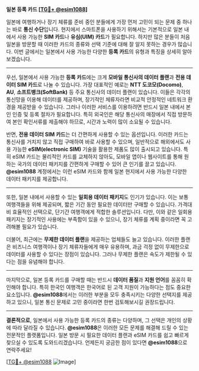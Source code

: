 **일본 등록 카드 [[TG💪+ @esim1088](https://t.me/s/esim1088)]**

일본에 여행하거나 장기 체류를 준비 중인 분들에게 가장 먼저 고민이 되는 문제 중 하나는 바로 **통신 수단**입니다. 현지에서 스마트폰을 사용하기 위해서는 기본적으로 일본 내에서 사용 가능한 **SIM 카드**나 **유심(UIM) 카드**가 필요합니다. 하지만 많은 분들이 처음 일본을 방문할 때 이러한 카드의 종류와 선택 기준에 대해 잘 알지 못하는 경우가 많습니다. 이번 글에서는 일본에서 사용 가능한 다양한 **등록 카드**의 유형과 특징을 상세히 알아보겠습니다.

---

우선, 일본에서 사용 가능한 **등록 카드**에는 크게 **모바일 통신사의 데이터 플랜**과 **전용 데이터 SIM 카드**로 나눌 수 있습니다. 가장 대표적인 예로는 **NTT 도코모(Docomo)**, **AU**, **소프트뱅크(SoftBank)** 등 주요 통신사의 데이터 플랜이 있습니다. 이들은 각각의 통신망을 이용해 데이터를 제공하며, 장기적인 체류자라면 비교적 안정적인 네트워크 환경을 제공받을 수 있습니다. 그러나 이러한 서비스를 이용하려면 반드시 일본 내에서 본인 인증 및 등록 절차가 필요합니다. 특히 외국인은 해당 통신사의 매장에서 직접 방문하여 본인 확인서류를 제출해야 하므로, 시간과 노력이 많이 소요될 수 있습니다.

반면, **전용 데이터 SIM 카드**는 더 간편하게 사용할 수 있는 옵션입니다. 이러한 카드는 통신사를 거치지 않고 직접 구매하여 바로 사용할 수 있으며, 일반적으로 해외에서도 사용 가능한 **eSIM(electronic SIM)** 기술을 활용한 제품도 많이 출시되고 있습니다. 특히 eSIM 카드는 물리적인 카드를 교체하지 않아도, 모바일 앱이나 웹사이트를 통해 원하는 국가의 데이터 패키지를 간편하게 구매할 수 있어 큰 인기를 끌고 있습니다. **@esim1088** 계정에서는 이런 eSIM 카드와 함께 일본 현지에서 사용 가능한 다양한 데이터 패키지를 제공합니다.

---

또한, 일본 내에서 사용할 수 있는 **일회용 데이터 패키지**도 인기가 있습니다. 이는 보통 여행객들을 위해 제공되며, 짧은 기간 동안 필요한 데이터만 구매할 수 있습니다. 가격대비 효율적인 선택으로, 단기간 여행객에게 적합한 솔루션입니다. 다만, 이와 같은 일회용 패키지는 장기적인 사용에는 부족함이 있을 수 있으니, 장기 체류를 계획 중이라면 꼭 고려해볼 필요가 있습니다.

더불어, 최근에는 **무제한 데이터 플랜**을 제공하는 업체들도 늘고 있습니다. 이러한 플랜은 비즈니스 여행객이나 장기 체류자들에게 매우 유용하며, 과금 걱정 없이 무제한으로 데이터를 사용할 수 있다는 장점이 있습니다. 그러나 무제한 플랜은 속도가 제한될 수 있다는 점을 유념해야 합니다.

---

마지막으로, 일본 등록 카드를 구매할 때는 반드시 **데이터 품질**과 **지원 언어**를 꼼꼼히 확인해야 합니다. 특히 한국인 여행객은 한국어로 된 고객 지원이 가능하다는 점도 중요한 요소입니다. **@esim1088**에서는 이러한 부분을 모두 충족시키는 다양한 선택지를 제공하고 있으니, 일본 통신 문제로 고민 중이라면 한번 검토해보시길 권장드립니다.

---

**결론적으로**, 일본에서 사용 가능한 등록 카드의 종류는 다양하며, 그 선택은 개인의 상황에 따라 달라질 수 있습니다. **@esim1088**은 이러한 모든 문제를 해결해 드릴 수 있는 전문적인 플랫폼입니다. 일본 방문 시 필요한 데이터 플랜과 eSIM 카드를 쉽고 빠르게 찾으실 수 있도록 도와드리겠습니다. 언제든지 궁금한 점이 있다면 **@esim1088**으로 연락주세요!

[[TG💪+ @esim1088](https://t.me/s/esim1088) ![Image](https://i.postimg.cc/Y0z9fWf4/image.png)]